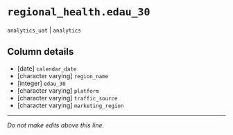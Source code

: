 # `regional_health.edau_30`
`analytics_uat` | `analytics`

## Column details
* [date]      `calendar_date`
* [character varying] `region_name`
* [integer]   `edau_30`
* [character varying] `platform`
* [character varying] `traffic_source`
* [character varying] `marketing_region`

-------------------------------------------------------------------------------
*Do not make edits above this line.*
